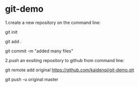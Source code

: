 # git-demo

1.create a new repository on the command line:

git init

git add .

git commit -m "added many files"


2.push an exsiting repository to github from command line:

git remote add original https://github.com/kaidenqi/git-demo.git

git push -u original master
